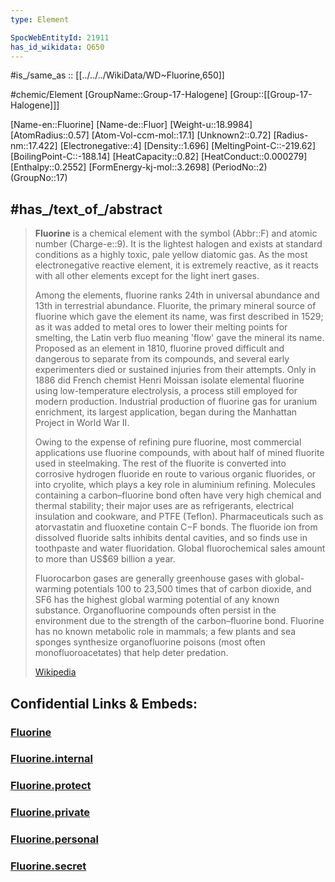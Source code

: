 ```yaml
---
type: Element

SpocWebEntityId: 21911 
has_id_wikidata: Q650 
---
```


#is_/same_as :: [[../../../WikiData/WD~Fluorine,650]]  


#chemic/Element 
[GroupName::Group-17-Halogene]
[Group::[[Group-17-Halogene]]]


[Name-en::Fluorine]
[Name-de::Fluor]
[Weight-u::18.9984]
[AtomRadius::0.57]
[Atom-Vol-ccm-mol::17.1]
[Unknown2::0.72]
[Radius-nm::17.422]
[Electronegative::4]
[Density::1.696]
[MeltingPoint-C::-219.62]
[BoilingPoint-C::-188.14]
[HeatCapacity::0.82]
[HeatConduct::0.000279]
[Enthalpy::0.2552]
[FormEnergy-kj-mol::3.2698]
(PeriodNo::2)
(GroupNo::17)



## #has_/text_of_/abstract 


> **Fluorine** is a chemical element with the symbol (Abbr::F) and atomic number (Charge-e::9). 
> It is the lightest halogen and exists at standard conditions as a highly toxic, pale yellow diatomic gas. 
> As the most electronegative reactive element, it is extremely reactive, 
> as it reacts with all other elements except for the light inert gases.
>
> Among the elements, fluorine ranks 24th in universal abundance and 13th in terrestrial abundance. Fluorite, the primary mineral source of fluorine which gave the element its name, was first described in 1529; as it was added to metal ores to lower their melting points for smelting, the Latin verb fluo meaning 'flow' gave the mineral its name. Proposed as an element in 1810, fluorine proved difficult and dangerous to separate from its compounds, and several early experimenters died or sustained injuries from their attempts. Only in 1886 did French chemist Henri Moissan isolate elemental fluorine using low-temperature electrolysis, a process still employed for modern production. Industrial production of fluorine gas for uranium enrichment, its largest application, began during the Manhattan Project in World War II.
>
> Owing to the expense of refining pure fluorine, most commercial applications use fluorine compounds, with about half of mined fluorite used in steelmaking. The rest of the fluorite is converted into corrosive hydrogen fluoride en route to various organic fluorides, or into cryolite, which plays a key role in aluminium refining. Molecules containing a carbon–fluorine bond often have very high chemical and thermal stability; their major uses are as refrigerants, electrical insulation and cookware, and PTFE (Teflon). Pharmaceuticals such as atorvastatin and fluoxetine contain C−F bonds. The fluoride ion from dissolved fluoride salts inhibits dental cavities, and so finds use in toothpaste and water fluoridation. Global fluorochemical sales amount to more than US$69 billion a year.
>
> Fluorocarbon gases are generally greenhouse gases with global-warming potentials 100 to 23,500 times that of carbon dioxide, and SF6 has the highest global warming potential of any known substance. Organofluorine compounds often persist in the environment due to the strength of the carbon–fluorine bond. Fluorine has no known metabolic role in mammals; a few plants and sea sponges synthesize organofluorine poisons (most often monofluoroacetates) that help deter predation.
>
> [Wikipedia](https://en.wikipedia.org/wiki/Fluorine)

## Confidential Links & Embeds: 

### [Fluorine](/_public/chemic/chemic~Elements/Group-17-Halogene/Fluorine.md) 

### [Fluorine.internal](/_internal/chemic/chemic~Elements/Group-17-Halogene/Fluorine.internal.md) 

### [Fluorine.protect](/_protect/chemic/chemic~Elements/Group-17-Halogene/Fluorine.protect.md) 

### [Fluorine.private](/_private/chemic/chemic~Elements/Group-17-Halogene/Fluorine.private.md) 

### [Fluorine.personal](/_personal/chemic/chemic~Elements/Group-17-Halogene/Fluorine.personal.md) 

### [Fluorine.secret](/_secret/chemic/chemic~Elements/Group-17-Halogene/Fluorine.secret.md) 
